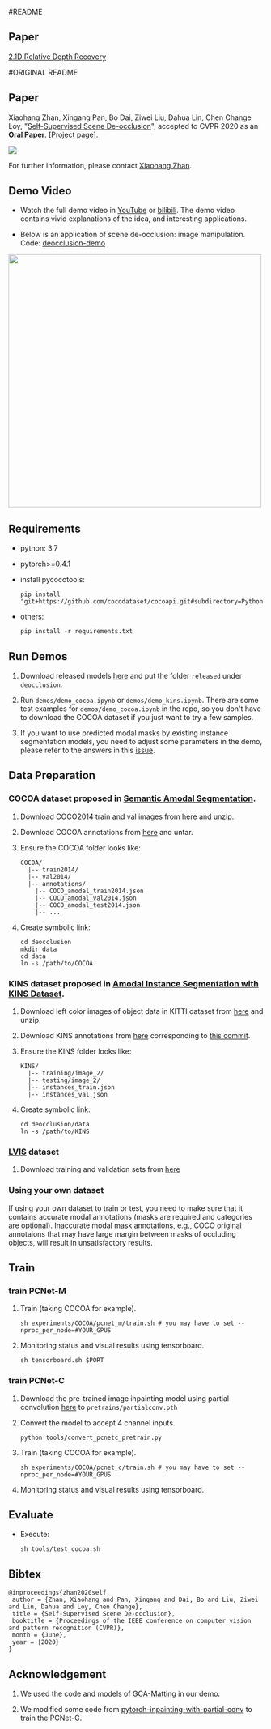 #README
## Paper 
[2.1D Relative Depth Recovery](https://drive.google.com/file/d/1eaC-Pqdc-JrOzCwtmvq8Jvs8zZL59czx/view?usp=sharing)

#ORIGINAL README

## Paper
Xiaohang Zhan, Xingang Pan, Bo Dai, Ziwei Liu, Dahua Lin, Chen Change Loy, "[Self-Supervised Scene De-occlusion](https://arxiv.org/abs/2004.02788)", accepted to CVPR 2020 as an **Oral Paper**. [[Project page](https://xiaohangzhan.github.io/projects/deocclusion/)].

<img src="demos/teaser.png"/>

For further information, please contact [Xiaohang Zhan](https://xiaohangzhan.github.io/).

## Demo Video

* Watch the full demo video in [YouTube](https://www.youtube.com/watch?v=xIHCyyaB5gU) or [bilibili](https://www.bilibili.com/video/BV1JT4y157Wt). The demo video contains vivid explanations of the idea, and interesting applications.

* Below is an application of scene de-occlusion: image manipulation. Code: [deocclusion-demo](https://github.com/xiaohangzhan/deocclusion-demo)

<img src="demos/manipulation.gif" width=500>

## Requirements

* python: 3.7

* pytorch>=0.4.1

* install pycocotools:
   
   ```shell
   pip install "git+https://github.com/cocodataset/cocoapi.git#subdirectory=PythonAPI"
   ```

* others:

    ```shell
    pip install -r requirements.txt
    ```

## Run Demos

1. Download released models [here](https://drive.google.com/drive/folders/1O89ItVWucCoL_VxIbLM1XLxr9JFfyj_Y?usp=sharing) and put the folder `released` under `deocclusion`.

2. Run `demos/demo_cocoa.ipynb` or `demos/demo_kins.ipynb`. There are some test examples for `demos/demo_cocoa.ipynb` in the repo, so you don't have to download the COCOA dataset if you just want to try a few samples.

3. If you want to use predicted modal masks by existing instance segmentation models, you need to adjust some parameters in the demo, please refer to the answers in this [issue](https://github.com/XiaohangZhan/deocclusion/issues/14).

## Data Preparation

### COCOA dataset proposed in [Semantic Amodal Segmentation](http://openaccess.thecvf.com/content_cvpr_2017/papers/Zhu_Semantic_Amodal_Segmentation_CVPR_2017_paper.pdf).

1. Download COCO2014 train and val images from [here](http://cocodataset.org/#download) and unzip.

2. Download COCOA annotations from [here](https://github.com/Wakeupbuddy/amodalAPI) and untar.

3. Ensure the COCOA folder looks like:

    ```
    COCOA/
      |-- train2014/
      |-- val2014/
      |-- annotations/
        |-- COCO_amodal_train2014.json
        |-- COCO_amodal_val2014.json
        |-- COCO_amodal_test2014.json
        |-- ...
    ```

4. Create symbolic link:
    ```
    cd deocclusion
    mkdir data
    cd data
    ln -s /path/to/COCOA
    ```

### KINS dataset proposed in [Amodal Instance Segmentation with KINS Dataset](http://openaccess.thecvf.com/content_CVPR_2019/papers/Qi_Amodal_Instance_Segmentation_With_KINS_Dataset_CVPR_2019_paper.pdf).

1. Download left color images of object data in KITTI dataset from [here](http://www.cvlibs.net/download.php?file=data_object_image_2.zip) and unzip.

2. Download KINS annotations from [here](https://drive.google.com/drive/folders/1hxk3ncIIoii7hWjV1zPPfC0NMYGfWatr?usp=sharing) corresponding to [this commit](https://github.com/qqlu/Amodal-Instance-Segmentation-through-KINS-Dataset/tree/fb7be3fcedc96d4a6e20d4bb954010ec1b4f3194).

3. Ensure the KINS folder looks like:

    ```
    KINS/
      |-- training/image_2/
      |-- testing/image_2/
      |-- instances_train.json
      |-- instances_val.json
    ```

4. Create symbolic link:
    ```
    cd deocclusion/data
    ln -s /path/to/KINS
    ```

### [LVIS](https://www.lvisdataset.org/) dataset

1. Download training and validation sets from [here](https://www.lvisdataset.org/dataset)

### Using your own dataset

If using your own dataset to train or test, you need to make sure that it contains accurate modal annotations (masks are required and categories are optional). Inaccurate modal mask annotations, e.g., COCO original annotaions that may have large margin between masks of occluding objects, will result in unsatisfactory results.

## Train

### train PCNet-M

1. Train (taking COCOA for example).

    ```
    sh experiments/COCOA/pcnet_m/train.sh # you may have to set --nproc_per_node=#YOUR_GPUS
    ```

2. Monitoring status and visual results using tensorboard.

    ```
    sh tensorboard.sh $PORT
    ```

### train PCNet-C

1. Download the pre-trained image inpainting model using partial convolution [here](https://github.com/naoto0804/pytorch-inpainting-with-partial-conv/blob/master/README.md) to `pretrains/partialconv.pth`

2. Convert the model to accept 4 channel inputs.

    ```shell
    python tools/convert_pcnetc_pretrain.py
    ```

3. Train (taking COCOA for example).

    ```
    sh experiments/COCOA/pcnet_c/train.sh # you may have to set --nproc_per_node=#YOUR_GPUS
    ```

4. Monitoring status and visual results using tensorboard.

## Evaluate

* Execute:

    ```shell
    sh tools/test_cocoa.sh
    ```


## Bibtex

```
@inproceedings{zhan2020self,
 author = {Zhan, Xiaohang and Pan, Xingang and Dai, Bo and Liu, Ziwei and Lin, Dahua and Loy, Chen Change},
 title = {Self-Supervised Scene De-occlusion},
 booktitle = {Proceedings of the IEEE conference on computer vision and pattern recognition (CVPR)},
 month = {June},
 year = {2020}
}
```

## Acknowledgement

1. We used the code and models of [GCA-Matting](https://github.com/Yaoyi-Li/GCA-Matting) in our demo.

2. We modified some code from [pytorch-inpainting-with-partial-conv](https://github.com/naoto0804/pytorch-inpainting-with-partial-conv) to train the PCNet-C.
